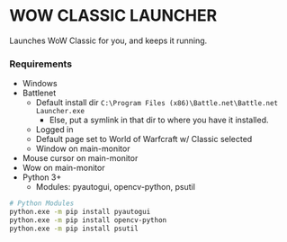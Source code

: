 # WOW CLASSIC LAUNCHER
Launches WoW Classic for you, and keeps it running.


### Requirements
- Windows
- Battlenet
  - Default install dir `C:\Program Files (x86)\Battle.net\Battle.net Launcher.exe`
    - Else, put a symlink in that dir to where you have it installed.
  - Logged in
  - Default page set to World of Warfcraft w/ Classic selected
  - Window on main-monitor
- Mouse cursor on main-monitor
- Wow on main-monitor
- Python 3+
  - Modules: pyautogui, opencv-python, psutil

```bash
# Python Modules
python.exe -m pip install pyautogui
python.exe -m pip install opencv-python
python.exe -m pip install psutil
```
